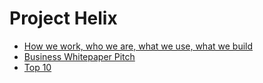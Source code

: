 # Project Helix

* [How we work, who we are, what we use, what we build](manifesto.md)
* [Business Whitepaper Pitch](whitepaper.md)
* [Top 10](top10.md)